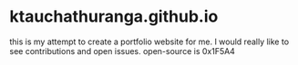 # ktauchathuranga.github.io

this is my attempt to create a portfolio website for me.
I would really like to see contributions and open issues.
open-source is 0x1F5A4
